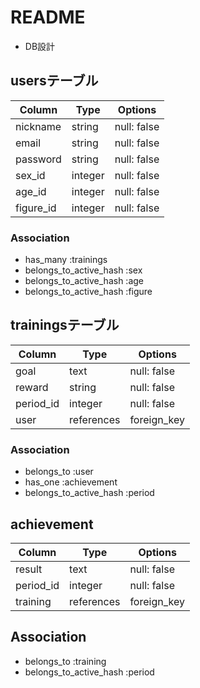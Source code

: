 # README



* DB設計

## usersテーブル

| Column          | Type    | Options     |
| --------------- | ------- | ----------- |
| nickname        | string  | null: false |
| email           | string  | null: false |
| password        | string  | null: false |
| sex_id          | integer | null: false |
| age_id          | integer | null: false |
| figure_id       | integer | null: false |

### Association

- has_many :trainings
- belongs_to_active_hash :sex
- belongs_to_active_hash :age
- belongs_to_active_hash :figure


## trainingsテーブル

| Column    | Type       | Options     |
| --------- | ---------- | ----------- |
| goal      | text       | null: false |
| reward    | string     | null: false |
| period_id | integer    | null: false |
| user      | references | foreign_key |

### Association

- belongs_to :user
- has_one :achievement
- belongs_to_active_hash :period


## achievement

| Column    | Type       | Options     |
| --------- | ---------- | ----------- |
| result    | text       | null: false |
| period_id | integer    | null: false |
| training  | references | foreign_key |

## Association

- belongs_to :training
- belongs_to_active_hash :period